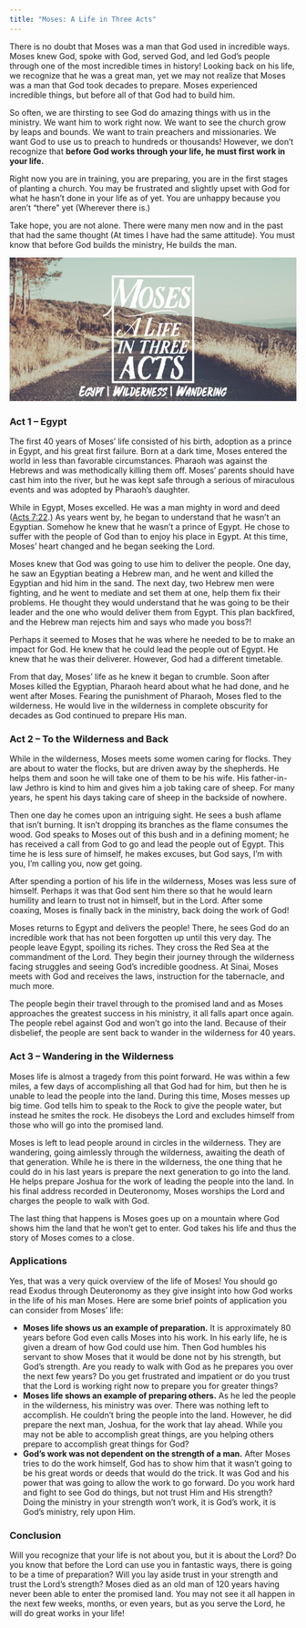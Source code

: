 ```yaml
---
title: "Moses: A Life in Three Acts"
---
```

There is no doubt that Moses was a man that God used in incredible ways. Moses knew God, spoke with God, served God, and led God’s people through one of the most incredible times in history! Looking back on his life, we recognize that he was a great man, yet we may not realize that Moses was a man that God took decades to prepare. Moses experienced incredible things, but before all of that God had to build him.

So often, we are thirsting to see God do amazing things with us in the ministry. We want him to work right now. We want to see the church grow by leaps and bounds. We want to train preachers and missionaries. We want God to use us to preach to hundreds or thousands! However, we don’t recognize that **before God works through your life, he must first work in your life.**

Right now you are in training, you are preparing, you are in the first stages of planting a church. You may be frustrated and slightly upset with God for what he hasn’t done in your life as of yet. You are unhappy because you aren’t “there” yet (Wherever there is.)

Take hope, you are not alone. There were many men now and in the past that had the same thought (At times I have had the same attitude). You must know that before God builds the ministry, He builds the man.

![](assets/mosesheader.png)

### Act 1 – Egypt

The first 40 years of Moses’ life consisted of his birth, adoption as a prince in Egypt, and his great first failure. Born at a dark time, Moses entered the world in less than favorable circumstances. Pharaoh was against the Hebrews and was methodically killing them off. Moses’ parents should have cast him into the river, but he was kept safe through a serious of miraculous events and was adopted by Pharaoh’s daughter.

While in Egypt, Moses excelled. He was a man mighty in word and deed ([Acts 7:22](https://web.archive.org/web/20180413134303/https://biblia.com/bible/kjv1900/Acts%207.22).) As years went by, he began to understand that he wasn’t an Egyptian. Somehow he knew that he wasn’t a prince of Egypt. He chose to suffer with the people of God than to enjoy his place in Egypt. At this time, Moses’ heart changed and he began seeking the Lord.

Moses knew that God was going to use him to deliver the people. One day, he saw an Egyptian beating a Hebrew man, and he went and killed the Egyptian and hid him in the sand. The next day, two Hebrew men were fighting, and he went to mediate and set them at one, help them fix their problems. He thought they would understand that he was going to be their leader and the one who would deliver them from Egypt. This plan backfired, and the Hebrew man rejects him and says who made you boss?!

Perhaps it seemed to Moses that he was where he needed to be to make an impact for God. He knew that he could lead the people out of Egypt. He knew that he was their deliverer. However, God had a different timetable.

From that day, Moses’ life as he knew it began to crumble. Soon after Moses killed the Egyptian, Pharaoh heard about what he had done, and he went after Moses. Fearing the punishment of Pharaoh, Moses fled to the wilderness. He would live in the wilderness in complete obscurity for decades as God continued to prepare His man.

### Act 2 – To the Wilderness and Back

While in the wilderness, Moses meets some women caring for flocks. They are about to water the flocks, but are driven away by the shepherds. He helps them and soon he will take one of them to be his wife. His father-in-law Jethro is kind to him and gives him a job taking care of sheep. For many years, he spent his days taking care of sheep in the backside of nowhere.

Then one day he comes upon an intriguing sight. He sees a bush aflame that isn’t burning. It isn’t dropping its branches as the flame consumes the wood. God speaks to Moses out of this bush and in a defining moment; he has received a call from God to go and lead the people out of Egypt. This time he is less sure of himself, he makes excuses, but God says, I’m with you, I’m calling you, now get going.

After spending a portion of his life in the wilderness, Moses was less sure of himself. Perhaps it was that God sent him there so that he would learn humility and learn to trust not in himself, but in the Lord. After some coaxing, Moses is finally back in the ministry, back doing the work of God!

Moses returns to Egypt and delivers the people! There, he sees God do an incredible work that has not been forgotten up until this very day. The people leave Egypt, spoiling its riches. They cross the Red Sea at the commandment of the Lord. They begin their journey through the wilderness facing struggles and seeing God’s incredible goodness. At Sinai, Moses meets with God and receives the laws, instruction for the tabernacle, and much more.

The people begin their travel through to the promised land and as Moses approaches the greatest success in his ministry, it all falls apart once again. The people rebel against God and won’t go into the land. Because of their disbelief, the people are sent back to wander in the wilderness for 40 years.

### Act 3 – Wandering in the Wilderness

Moses life is almost a tragedy from this point forward. He was within a few miles, a few days of accomplishing all that God had for him, but then he is unable to lead the people into the land. During this time, Moses messes up big time. God tells him to speak to the Rock to give the people water, but instead he smites the rock. He disobeys the Lord and excludes himself from those who will go into the promised land.

Moses is left to lead people around in circles in the wilderness. They are wandering, going aimlessly through the wilderness, awaiting the death of that generation. While he is there in the wilderness, the one thing that he could do in his last years is prepare the next generation to go into the land. He helps prepare Joshua for the work of leading the people into the land. In his final address recorded in Deuteronomy, Moses worships the Lord and charges the people to walk with God.

The last thing that happens is Moses goes up on a mountain where God shows him the land that he won’t get to enter. God takes his life and thus the story of Moses comes to a close.

### Applications

Yes, that was a very quick overview of the life of Moses! You should go read Exodus through Deuteronomy as they give insight into how God works in the life of his man Moses. Here are some brief points of application you can consider from Moses’ life:

- **Moses life shows us an example of preparation.** It is approximately 80 years before God even calls Moses into his work. In his early life, he is given a dream of how God could use him. Then God humbles his servant to show Moses that it would be done not by his strength, but God’s strength. Are you ready to walk with God as he prepares you over the next few years? Do you get frustrated and impatient or do you trust that the Lord is working right now to prepare you for greater things?
- **Moses life shows an example of preparing others.** As he led the people in the wilderness, his ministry was over. There was nothing left to accomplish. He couldn’t bring the people into the land. However, he did prepare the next man, Joshua, for the work that lay ahead. While you may not be able to accomplish great things, are you helping others prepare to accomplish great things for God?
- **God’s work was not dependent on the strength of a man.** After Moses tries to do the work himself, God has to show him that it wasn’t going to be his great words or deeds that would do the trick. It was God and his power that was going to allow the work to go forward. Do you work hard and fight to see God do things, but not trust Him and His strength? Doing the ministry in your strength won’t work, it is God’s work, it is God’s ministry, rely upon Him.

### Conclusion

Will you recognize that your life is not about you, but it is about the Lord? Do you know that before the Lord can use you in fantastic ways, there is going to be a time of preparation? Will you lay aside trust in your strength and trust the Lord’s strength? Moses died as an old man of 120 years having never been able to enter the promised land. You may not see it all happen in the next few weeks, months, or even years, but as you serve the Lord, he will do great works in your life!